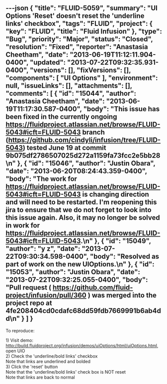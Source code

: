---json
{
  "title": "FLUID-5059",
  "summary": "UI Options 'Reset' doesn't reset the 'underline links' checkbox",
  "tags": "FLUID",
  "project": {
    "key": "FLUID",
    "title": "Fluid Infusion"
  },
  "type": "Bug",
  "priority": "Major",
  "status": "Closed",
  "resolution": "Fixed",
  "reporter": "Anastasia Cheetham",
  "date": "2013-06-19T11:12:11.904-0400",
  "updated": "2013-07-22T09:32:35.931-0400",
  "versions": [],
  "fixVersions": [],
  "components": [
    "UI Options"
  ],
  "environment": null,
  "issueLinks": [],
  "attachments": [],
  "comments": [
    {
      "id": "15044",
      "author": "Anastasia Cheetham",
      "date": "2013-06-19T11:17:30.587-0400",
      "body": "This issue has been fixed in the currently ongoing <https://fluidproject.atlassian.net/browse/FLUID-5043#icft=FLUID-5043> branch (<https://github.com/cindyli/infusion/tree/FLUID-5043>) tested June 19 at commit 9b075df2786507025d272a1159fa73fcc2e5bb28\n"
    },
    {
      "id": "15046",
      "author": "Justin Obara",
      "date": "2013-06-20T08:24:43.359-0400",
      "body": "The work for <https://fluidproject.atlassian.net/browse/FLUID-5043#icft=FLUID-5043> is changing direction and will need to be restarted. I'm reopening this jira to ensure that we do not forget to look into this issue again. Also, it may no longer be solved in work for <https://fluidproject.atlassian.net/browse/FLUID-5043#icft=FLUID-5043>.\n"
    },
    {
      "id": "15049",
      "author": "y z",
      "date": "2013-07-22T09:30:34.598-0400",
      "body": "Resolved as part of work on the new UIOptions.\n"
    },
    {
      "id": "15053",
      "author": "Justin Obara",
      "date": "2013-07-22T09:32:25.055-0400",
      "body": "Pull request ( <https://github.com/fluid-project/infusion/pull/360> ) was merged into the project repo at 4fe208404cd0cdafc68dd59fdb7669991b6ab4dd\n"
    }
  ]
}
---
To reproduce:

1\) Visit demo: <http://build.fluidproject.org/infusion/demos/uiOptions/html/uiOptions.html>, open UIO\
2\) Check the 'underline/bold links' checkbox\
Note that links are underlined and bolded\
3\) Click the 'reset' button\
Note that the 'underline/bold links' check box is NOT reset\
Note that links are back to normal

        